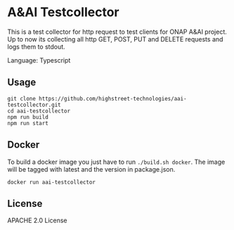 # A&AI Testcollector

This is a test collector for http request to test clients for ONAP A&AI project. Up to now its collecting all http GET, POST, PUT and DELETE requests and logs them to stdout.

Language: Typescript

## Usage

```
git clone https://github.com/highstreet-technologies/aai-testcollector.git
cd aai-testcollector
npm run build
npm run start
```

## Docker

To build a docker image you just have to run ```./build.sh docker```. The image will be tagged with latest and the version in package.json.

```
docker run aai-testcollector
```

## License

APACHE 2.0 License